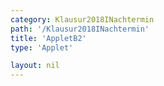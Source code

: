 ```yaml
---
category: Klausur2018INachtermin
path: '/Klausur2018INachtermin'
title: 'AppletB2'
type: 'Applet'

layout: nil
---
```

<link type="text/css" href="https://cdnjs.cloudflare.com/ajax/libs/jsxgraph/0.99.6/jsxgraph.css"><link rel="stylesheet" type="text/css" href="{{ site.jsxurl }}/jsxgraph.css" />
<div id="JXG1e7c46d7-9ameliehdlfe-4760-98ec-967a085ad2c4" class="jxgbox" style="width:500px; height:500px">
<script type="text/javascript">
    (function() {
	
	var board = JXG.JSXGraph.initBoard('JXG1e7c46d7-9ameliehdlfe-4760-98ec-967a085ad2c4', {
                boundingbox: [-15, 15, 15, -15],
                showFullscreen: true, axis: true
                
            });
	var f = x=> -0.6*x-1;
var pf = board.create('functiongraph', [f], {strokecolor:'black', strokeWidth:3})
var f2 = x=> 0.4*x;
var pf2 = board.create('functiongraph', [f2], {strokecolor:'black', strokeWidth:3})


var A = board.create('glider', [2,2,pf], {color:'orange'});
var M1 = board.create('glider', [4,4,pf2], {color:'green', visible:false})
var M2 = board.create('glider', [pf2], {color:'green', visible:false})
var MM= board.create('line', [M1,M2],{visible:false});
var M = board.create('orthogonalprojection', [MM,A], {color:'green', name:'M'})

var D = board.create('point', [function(){return (M.X()-A.X())*2+A.X()},function(){return (M.Y()-A.Y())*2+A.Y()}])

var AD = board.create('line', [A,D], {straightFirst:false, straightLast:false});

var Bl = board.create('perpendicular', [AD,A], {visible:false});

var Bcp = board.create('point', [function(){return ((M.X()-A.X())*2)*1.5+A.X()},function(){return ((M.Y()-A.Y())*2)*1.5+A.Y()}], {visible:false})

var Bc = board.create('circle', [A, Bcp],{visible:false});

var B = board.create('intersection', [Bc, Bl], {name:'B'});

var AB = board.create('line', [A,B], {straightFirst:false, straightLast:false});

var C = board.create('point', [function(){return (B.X()-A.X())+D.X()},function(){return (B.Y()-A.Y())+D.Y()}], {name:'C'})

var CB = board.create('line', [C,B], {straightFirst:false, straightLast:false});
var CD = board.create('line', [C,D], {straightFirst:false, straightLast:false});
board.create('text', [2,10,'M I 2018 NT B 2'], {fontsize: 18, fixed:true});
 })(); </script>
  </div>
